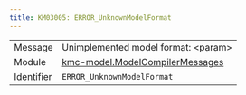 ```yaml
---
title: KM03005: ERROR_UnknownModelFormat
---
```


|            |           |
|------------|---------- |
| Message    | Unimplemented model format: &lt;param&gt; |
| Module     | [kmc-model.ModelCompilerMessages](kmc-model.modelcompilermessages) |
| Identifier | `ERROR_UnknownModelFormat` |



